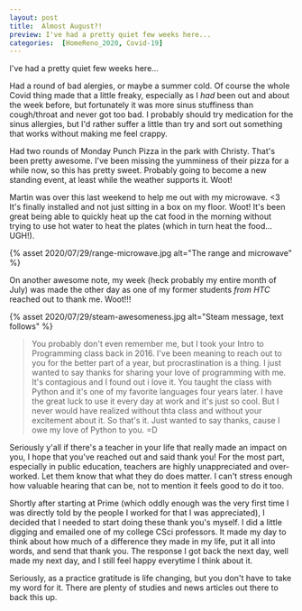 ```yaml
---
layout: post
title:  Almost August?!
preview: I've had a pretty quiet few weeks here...
categories:  [HomeReno_2020, Covid-19]
---
```


I've had a pretty quiet few weeks here...

Had a round of bad alergies, or maybe a summer cold. Of course the whole Covid thing made that a little freaky, especially as I *had* been out and about the week before, but fortunately it was more sinus stuffiness than cough/throat and never got too bad. I probably should try medication for the sinus allergies, but I'd rather suffer a little than try and sort out something that works without making me feel crappy. 

Had two rounds of Monday Punch Pizza in the park with Christy. That's been pretty awesome. I've been missing the yumminess of their pizza for a while now, so this has pretty sweet. Probably going to become a new standing event, at least while the weather supports it. Woot!

Martin was over this last weekend to help me out with my microwave. <3 It's finally installed and not just sitting in a box on my floor. Woot! It's been great being able to quickly heat up the cat food in the morning without trying to use hot water to heat the plates (which in turn heat the food... UGH!).

{% asset 2020/07/29/range-microwave.jpg alt="The range and microwave" %}


On another awesome note, my week (heck probably my entire month of July) was made the other day as one of my former students *from HTC* reached out to thank me. Woot!!!  

{% asset 2020/07/29/steam-awesomeness.jpg alt="Steam message, text follows" %}

> You probably don't even remember me, but I took your Intro to Programming class back in 2016. I've been meaning to reach out to you for the better part of a year, but procrastination is a thing. I just wanted to say thanks for sharing your love of programming with me. It's contagious and I found out i love it. You taught the class with Python and it's one of my favorite languages four years later. I have the great luck to use it every day at work and it's just so cool. But I never would have realized without thta class and without your excitement about it. So that's it. Just wanted to say thanks, cause I owe my love of Python to you. =D

Seriously y'all if there's a teacher in your life that really made an impact on you, I hope that you've reached out and said thank you! For the most part, especially in public education, teachers are highly unappreciated and over-worked. Let them know that what they do does matter. I can't stress enough how valuable hearing that can be, not to mention it feels good to do it too. 

Shortly after starting at Prime (which oddly enough was the very first time I was directly told by the people I worked for that I was appreciated), I decided that I needed to start doing these thank you's myself. I did a little digging and emailed one of my college CSci professors. It made my day to think about how much of a difference they made in my life, put it all into words, and send that thank you. The response I got back the next day, well made my next day, and I still feel happy everytime I think about it. 

Seriously, as a practice gratitude is life changing, but you don't have to take my word for it. There are plenty of studies and news articles out there to back this up. 
